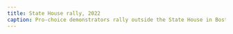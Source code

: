 ```yaml
---
title: State House rally, 2022
caption: Pro-choice demonstrators rally outside the State House in Boston on May 8, 2022. Signs display “We won't go back, bans off our bodies,” a slogan of Planned Parenthood, and “Not your uterus, not your problem!” Photo by Joseph Prezioso, courtesy of AFP/Getty Images. 
---
```

